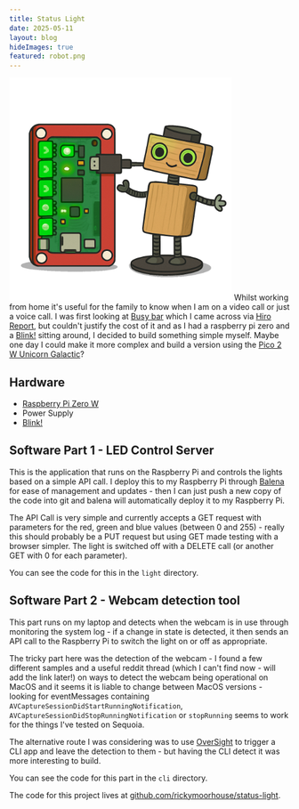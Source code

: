 ```yaml
---
title: Status Light
date: 2025-05-11
layout: blog
hideImages: true
featured: robot.png
---
```


![Robot with Pi Zero](robot.png#floatright)
Whilst working from home it's useful for the family to know when I am on a video call or just a voice call. I was first looking at [Busy bar](https://busy.bar/preview) which I came across via [Hiro Report](http://hiro.report),  but couldn't justify the cost of it and as I had a raspberry pi zero and a [Blink!](https://shop.pimoroni.com/products/blinkt?variant=22408658695) sitting around, I decided to build something simple myself. Maybe one day I  could make it more complex and build a version using the [Pico 2 W Unicorn Galactic](https://shop.pimoroni.com/products/space-unicorns?variant=40842033561683)?

<!--more-->

## Hardware

- [Raspberry Pi Zero W](https://shop.pimoroni.com/products/raspberry-pi-zero-w?variant=39458414264403)
- Power Supply
- [Blink!](https://shop.pimoroni.com/products/blinkt?variant=22408658695)

## Software Part 1 - LED Control Server

This is the application that runs on the Raspberry Pi and controls the lights based on a simple API call. I deploy this to my Raspberry Pi through [Balena](https://www.balena.io/) for ease of management and updates - then I can just push a new copy of the code into git and balena will automatically deploy it to my Raspberry Pi.

The API Call is very simple and currently accepts a GET request with parameters for the red, green and blue values (between 0 and 255) - really this should probably be a PUT request but using GET made testing with a browser simpler.  The light is switched off with a DELETE call (or another GET with 0 for each parameter).

You can see the code for this in the `light` directory.

## Software Part 2 - Webcam detection tool


This part runs on my laptop and detects when the webcam is in use through monitoring the system log - if a change in state is detected, it then sends an API call to the Raspberry Pi to switch the light on or off as appropriate.

The tricky part here was the detection of the webcam - I found a few different samples and a useful reddit thread (which I can't find now - will add the link later!) on ways to detect the webcam being operational on MacOS and it seems it is liable to change between MacOS versions - looking for eventMessages containing `AVCaptureSessionDidStartRunningNotification`, `AVCaptureSessionDidStopRunningNotification` or `stopRunning` seems to work for the things I've tested on Sequoia. 

The alternative route I was considering was to use [OverSight](https://github.com/objective-see/OverSight) to trigger a CLI app and leave the detection to them - but having the CLI detect it was more interesting to build. 

You can see the code for this part in the `cli` directory. 

The code for this project lives at [github.com/rickymoorhouse/status-light](https://github.com/rickymoorhouse/status-light/).

